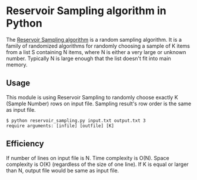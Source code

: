 Reservoir Sampling algorithm in Python
======================================

The [Reservoir Sampling algorithm](https://en.wikipedia.org/wiki/Reservoir_sampling) is a random sampling algorithm. It is a family of randomized algorithms for randomly choosing a sample of K items from a list S containing N items, where N is either a very large or unknown number. Typically N is large enough that the list doesn't fit into main memory.

Usage
-----
This module is using Reservoir Sampling to randomly choose exactly K (Sample Number) rows on input file. Sampling result's row order is the same as input file.

	$ python reservoir_sampling.py input.txt output.txt 3
	require arguments: [infile] [outfile] [K]

Efficiency
----------
If number of lines on input file is N. Time complexity is O(N). Space complexity is O(K) (regardless of the size of one line). If K is equal or larger than N, output file would be same as input file.
